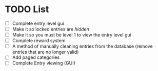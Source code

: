 # TODO List
-[ ] Complete entry level gui
-[ ] Make it so locked entries are *hidden*
-[ ] Make it so you must be level 1 to view the entry level gui
-[ ] Complete reward system
-[ ] A method of manually cleaning entries from the database (remove entries that are no longer valid)
-[ ] Add paged categories
-[ ] Complete Entry viewing (GUI)